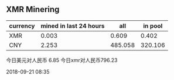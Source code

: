 ## XMR Minering

|currency|mined in last 24 hours|all|in pool|
|---|---|---|---|
|XMR|0.003|0.609|0.402|
|CNY|2.253|485.058|320.106|

今日美元对人民币 6.85	今日xmr对人民币796.23


2018-09-21 08:35